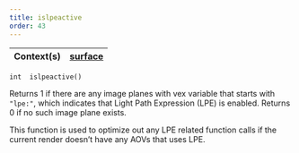 ```yaml
---
title: islpeactive
order: 43
---
```

| Context(s) | [surface](../contexts/surface.html) |
| --- | --- |

`int  islpeactive()`

Returns 1 if there are any image planes with vex variable that starts with
`"lpe:"`, which indicates that Light Path Expression (LPE) is enabled. Returns 0
if no such image plane exists.

This function is used to optimize out any LPE related function calls if the
current render doesn’t have any AOVs that uses LPE.
